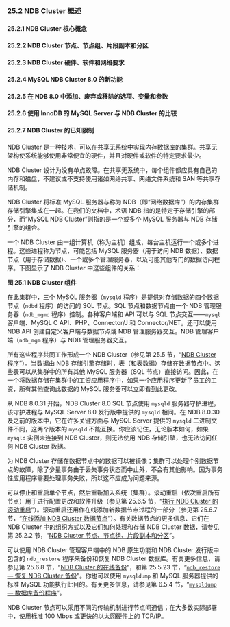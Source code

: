### 25.2 NDB Cluster 概述

#### 25.2.1 NDB Cluster 核心概念

#### 25.2.2 NDB Cluster 节点、节点组、片段副本和分区

#### 25.2.3 NDB Cluster 硬件、软件和网络要求

#### 25.2.4 MySQL NDB Cluster 8.0 的新功能

#### 25.2.5 在 NDB 8.0 中添加、废弃或移除的选项、变量和参数

#### 25.2.6 使用 InnoDB 的 MySQL Server 与 NDB Cluster 的比较

#### 25.2.7 NDB Cluster 的已知限制

NDB Cluster 是一种技术，可以在共享无系统中实现内存数据库的集群。共享无架构使系统能够使用非常便宜的硬件，并且对硬件或软件的特定要求最少。

NDB Cluster 设计为没有单点故障。在共享无系统中，每个组件都应具有自己的内存和磁盘，不建议或不支持使用诸如网络共享、网络文件系统和 SAN 等共享存储机制。

NDB Cluster 将标准 MySQL 服务器与称为 NDB（即“网络数据库”）的内存集群存储引擎集成在一起。在我们的文档中，术语 NDB 指的是特定于存储引擎的部分，而“MySQL NDB Cluster”则指的是一个或多个 MySQL 服务器与 NDB 存储引擎的组合。

一个 NDB Cluster 由一组计算机（称为主机）组成，每台主机运行一个或多个进程。这些进程称为节点，可能包括 MySQL 服务器（用于访问 NDB 数据）、数据节点（用于存储数据）、一个或多个管理服务器，以及可能其他专门的数据访问程序。下图显示了 NDB Cluster 中这些组件的关系：

**图 25.1 NDB Cluster 组件**

在此集群中，三个 MySQL 服务器（`mysqld` 程序）是提供对存储数据的四个数据节点（`ndbd` 程序）的访问的 SQL 节点。SQL 节点和数据节点由一个 NDB 管理服务器（`ndb_mgmd` 程序）控制。各种客户端和 API 可以与 SQL 节点交互——`mysql` 客户端、MySQL C API、PHP、Connector/J 和 Connector/NET。还可以使用 NDB API 创建自定义客户端与数据节点或 NDB 管理服务器交互。NDB 管理客户端（`ndb_mgm` 程序）与 NDB 管理服务器交互。

所有这些程序共同工作形成一个 NDB Cluster（参见第 25.5 节，“[NDB Cluster 程序](#ndb-cluster-programs)”）。当数据由 NDB 存储引擎存储时，表（和表数据）存储在数据节点中。这些表可以从集群中的所有其他 MySQL 服务器（SQL 节点）直接访问。因此，在一个将数据存储在集群中的工资应用程序中，如果一个应用程序更新了员工的工资，所有其他查询此数据的 MySQL 服务器可以立即看到此更改。

从 NDB 8.0.31 开始，NDB Cluster 8.0 SQL 节点使用 `mysqld` 服务器守护进程，该守护进程与 MySQL Server 8.0 发行版中提供的 `mysqld` 相同。在 NDB 8.0.30 及之前的版本中，它在许多关键方面与 MySQL Server 提供的 `mysqld` 二进制文件不同，这两个版本的 `mysqld` 不能互换。你应该记住，无论版本如何，如果 `mysqld` 实例未连接到 NDB Cluster，则无法使用 NDB 存储引擎，也无法访问任何 NDB Cluster 数据。

为 NDB Cluster 存储在数据节点中的数据可以被镜像；集群可以处理个别数据节点的故障，除了少量事务由于丢失事务状态而中止外，不会有其他影响。因为事务性应用程序需要处理事务失败，所以这不应成为问题来源。

可以停止和重启单个节点，然后重新加入系统（集群）。滚动重启（依次重启所有节点）用于进行配置更改和软件升级（参见第 25.6.5 节，“[执行 NDB Cluster 的滚动重启](#performing-a-rolling-restart-of-an-ndb-cluster)”）。滚动重启还用作在线添加新数据节点过程的一部分（参见第 25.6.7 节，“[在线添加 NDB Cluster 数据节点](#adding-ndb-cluster-data-nodes-online)”）。有关数据节点的更多信息、它们在 NDB Cluster 中的组织方式以及它们如何处理和存储 NDB Cluster 数据，请参见第 25.2.2 节，“[NDB Cluster 节点、节点组、片段副本和分区](#ndb-cluster-nodes-node-groups-fragment-replicas-and-partitions)”。

可以使用 NDB Cluster 管理客户端中的 NDB 原生功能和 NDB Cluster 发行版中包含的 `ndb_restore` 程序来备份和恢复 NDB Cluster 数据库。有关更多信息，请参见第 25.6.8 节，“[NDB Cluster 的在线备份](#online-backup-of-ndb-cluster)”，和第 25.5.23 节，“[`ndb_restore` — 恢复 NDB Cluster 备份](#ndb_restore-restore-an-ndb-cluster-backup)”。你也可以使用 `mysqldump` 和 MySQL 服务器提供的标准 MySQL 功能执行此目的。有关更多信息，请参见第 6.5.4 节，“[`mysqldump` — 数据库备份程序](#mysqldump-a-database-backup-program)”。

NDB Cluster 节点可以采用不同的传输机制进行节点间通信；在大多数实际部署中，使用标准 100 Mbps 或更快的以太网硬件上的 TCP/IP。